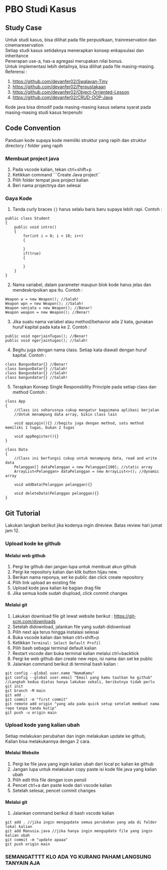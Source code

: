 # PBO Studi Kasus

## Study Case

Untuk studi kasus, bisa dilihat pada file perpustkaan, trainreservation dan cinemareservation <br>
Setiap studi kasus setidaknya menerapkan konsep enkapsulasi dan inheritance <br>
Penerapan use-a, has-a agregasi merupakan nilai bonus. <br>
Untuk implementasi lebih detailnya, bisa dilihat pada file masing-masing.
Referensi : 
1. https://github.com/devanfer02/Swalayan-Tiny
2. https://github.com/devanfer02/Perpustakaan
3. https://github.com/devanfer02/Object-Orriented-Lesson
4. https://github.com/devanfer02/CRUD-OOP-Java

Kode java bisa dimodif pada masing-masing kasus selama syarat pada masing-masing studi kasus terpenuhi
## Code Convention

Panduan kode supaya kode memiliki struktur yang rapih dan struktur directory / folder yang rapih

### Membuat project java
1. Pada vscode kalian, tekan ctrl+shift+p
2. Ketikkan command ```Create Java project``
3. Pilih folder tempat java project kalian
4. Beri nama projectnya dan selesai

### Gaya Kode
1. Tanda curly braces `{}` harus selalu baris baru supaya lebih rapi.
Contoh : 
```
public class Student
{
    public void intro()
    {
        for(int i = 0; i < 10; i++)
        {

        }
        if(true)
        {

        }
    }
}
```
2. Nama variabel, dalam parameter maupun blok kode harus jelas dan mendeskripsikan apa itu. 
Contoh : 
```
Weapon w = new Weapon(); //Salah!
Weapon wpn = new Weapon(); //Salah!
Weapon senjata = new Weapon(); //Benar!
Weapon weapon = new Weapon(); //Benar!
```
3. Jika suatu nama variabel atau method/behavior ada 2 kata, gunakan huruf kapital pada kata ke 2. 
Contoh : 
```
public void ngerjainTugas(); //Benar!
public void ngerjaintugas(); //Salah!
```
4. Begitu juga dengan nama class. Setiap kata diawali dengan huruf kapital.
Contoh : 
```
class BangunDatar{} //Benar!
class bangunDatar{} //Salah!
class Bangundatar{} //Salah!
class bangundatar{} //Salah!
```
5. Terapkan Konsep Single Responsbility Principle pada setiap class dan method
Contoh : 
```
class App
{
    //Class ini seharusnya cukup mengatur bagaimana aplikasi berjalan
    //Untuk menampung data array, bikin class lain

    void appLogin(){} //begitu juga dengan method, satu method memiliki 1 tugas, bukan 2 tugas

    void appRegister(){}
}

class Data
{
    //Class ini berfungsi cukup untuk menampung data, read and write data
    Pelanggan[] dataPelanggan = new Pelanggan[100]; //static array
    ArrayList<Pelanggan> dataPelanggan = new ArrayList<>(); //dynamic array

    void addData(Pelanggan pelanggan){}

    void deleteData(Pelanggan pelanggan){}
}
```

## Git Tutorial

Lakukan langkah berikut jika kodenya ingin direview. Batas review hari jumat jam 12.

### Upload kode ke github

#### Melalui web github
1. Pergi ke github dan jangan lupa untuk membuat akun github
2. Pergi ke repository kalian dan klik button hijau new.
3. Berikan nama reponya, set ke public dan click create repository
4. Pilih link upload an existing file
5. Upload kode java kalian ke bagian drag file
6. Jika semua kode sudah diupload, click commit changes

#### Melalui git
1. Lakukan download file git lewat website berikut : https://git-scm.com/downloads
2. Setelah didownload, jalankan file yang sudah didownload
3. Pilih next aja terus hingga instalasi selesai
4. Buka vscode kalian dan tekan ctrl+shift+p
5. Ketikkan ``Terminal: Select Default Profil``
6. Pilih bash sebagai terminal default kalian
7. Restart vscode dan buka terminal kalian melalui ctrl+backtick
8. Pergi ke web github dan create new repo, isi nama dan set ke public
9. Jalankan command berikut di terminal bash kalian : 
```
git config --global user.name "NamaKamu"
git config --global user.email "Email yang kamu tautkan ke github"
//Langkah kedua diatas hanya lakukan sekali, berikutnya tidak perlu
git init
git branch -M main
git add .
git commit -m "first commit"
git remote add origin "yang ada pada quick setup setelah membuat nama repo tanpa tanda kutip"
git push -u origin main
```

### Upload kode yang kalian ubah
Setiap melakukan perubahan dan ingin melakukan update ke github, <br>
Kalian bisa melakukannya dengan 2 cara.

#### Melalui Website
1. Pergi ke file java yang ingin kalian ubah dari local pc kalian ke github
2. Jangan lupa untuk melakukan copy paste isi kode file java yang kalian ubah
3. Pilih edit this file dengan icon pensil
4. Pencet ctrl+a dan paste kode dari vscode kalian
5. Setelah selesai, pencet commit changes

#### Melalui git
1. Jalankan command berikut di bash vscode kalian
```
git add . //jika ingin mengupdate semua perubahan yang ada di folder lokal kalian
git add Manusia.java //jika hanya ingin mengupdate file yang ingin kalian ubah
git commit -m "update apaaa"
git push origin main
```

### SEMANGATTTT KLO ADA YG KURANG PAHAM LANGSUNG TANYAIN AJA

